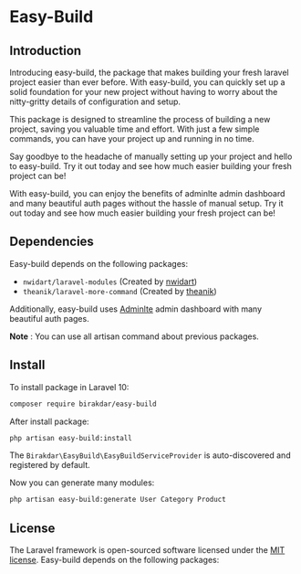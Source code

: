 # Easy-Build

## Introduction
Introducing easy-build, the package that makes building your fresh laravel project easier than ever before. With easy-build, you can quickly set up a solid foundation for your new project without having to worry about the nitty-gritty details of configuration and setup.

This package is designed to streamline the process of building a new project, saving you valuable time and effort. With just a few simple commands, you can have your project up and running in no time.

Say goodbye to the headache of manually setting up your project and hello to easy-build. Try it out today and see how much easier building your fresh project can be!

With easy-build, you can enjoy the benefits of adminlte admin dashboard and many beautiful auth pages without the hassle of manual setup. Try it out today and see how much easier building your fresh project can be!

## Dependencies

Easy-build depends on the following packages:

- `nwidart/laravel-modules` (Created by [nwidart](https://github.com/nWidart))
- `theanik/laravel-more-command` (Created by [theanik](https://github.com/theanik))

Additionally, easy-build uses [Adminlte](https://adminlte.io/) admin dashboard with many beautiful auth pages.

[//]: # (| **PHP / Laravel** | **Easy-Build** |)

[//]: # (|-------------------|----------------|)

[//]: # (| 8.0.2 / 9.0       | ^1.0           |)

[//]: # (| 8.1 / 10.0        | ^2.0           |)

**Note** : You can use all artisan command about previous packages.

## Install

To install package in Laravel 10:

``` bash
composer require birakdar/easy-build
```
After install package: 
``` bash
php artisan easy-build:install
```

The `Birakdar\EasyBuild\EasyBuildServiceProvider` is auto-discovered and registered by default.



Now you can generate many modules:

``` bash
php artisan easy-build:generate User Category Product
```

## License

The Laravel framework is open-sourced software licensed under the [MIT license](https://opensource.org/licenses/MIT).
Easy-build depends on the following packages:

